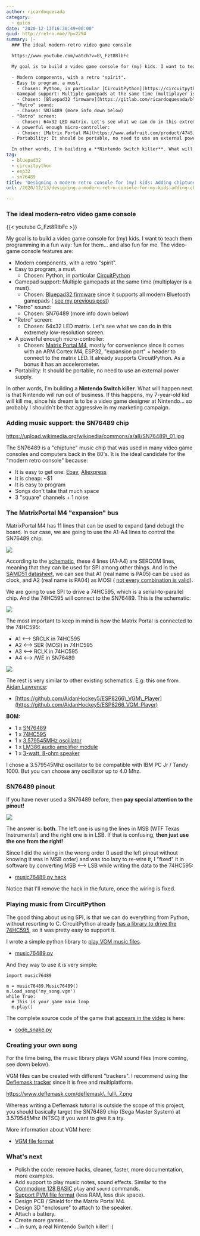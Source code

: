 ```yaml
---
author: ricardoquesada
category:
  - quico
date: "2020-12-13T16:30:49+00:00"
guid: http://retro.moe/?p=2294
summary: |-
  ### The ideal modern-retro video game console

  https://www.youtube.com/watch?v=G\_Fzt8RlbFc

  My goal is to build a video game console for (my) kids. I want to teach them programming in a fun way: fun for them... and also fun for me. The video-game console features are:

  - Modern components, with a retro "spirit".
  - Easy to program, a must.
    - Chosen: Python, in particular [CircuitPython](https://circuitpython.org/)
  - Gamepad support: Multiple gamepads at the same time (multiplayer is a must).
    - Chosen: [Bluepad32 firmware](https://gitlab.com/ricardoquesada/bluepad32) since it supports all modern Bluetooth gamepads ( [see my previous post](https://retro.moe/2020/11/24/bluepad32-gamepad-support-for-esp32/))
  - "Retro" sound:
    - Chosen: SN76489 (more info down below)
  - "Retro" screen:
    - Chosen: 64x32 LED matrix. Let's see what we can do in this extremely low-resolution screen.
  - A powerful enough micro-controller:
    - Chosen: [Matrix Portal M4](https://www.adafruit.com/product/4745), mostly for convenience since it comes with an ARM Cortex M4, ESP32, "expansion port" + header to connect to the matrix LED. It already supports CircuitPython. As a bonus it has an accelerometer.
  - Portability: It should be portable, no need to use an external power supply.

  In other words, I'm building a **Nintendo Switch killer**. What will happen next is that Nintendo will run out of business. If this happens, my 7-year-old kid will kill me, since his dream is to be a video game designer at Nintendo... so probably I shouldn't be that aggressive in my marketing campaign.
tag:
  - bluepad32
  - circuitpython
  - esp32
  - sn76489
title: 'Designing a modern retro console for (my) kids: Adding chiptune music'
url: /2020/12/13/designing-a-modern-retro-console-for-my-kids-adding-chiptune-music/

---
```

### The ideal modern-retro video game console

{{< youtube G\_Fzt8RlbFc >}}

My goal is to build a video game console for (my) kids. I want to teach them programming in a fun way: fun for them... and also fun for me. The video-game console features are:

- Modern components, with a retro "spirit".
- Easy to program, a must.
  - Chosen: Python, in particular [CircuitPython](https://circuitpython.org/)
- Gamepad support: Multiple gamepads at the same time (multiplayer is a must).
  - Chosen: [Bluepad32 firmware](https://gitlab.com/ricardoquesada/bluepad32) since it supports all modern Bluetooth gamepads ( [see my previous post](/2020/11/24/bluepad32-gamepad-support-for-esp32/))
- "Retro" sound:
  - Chosen: SN76489 (more info down below)
- "Retro" screen:
  - Chosen: 64x32 LED matrix. Let's see what we can do in this extremely low-resolution screen.
- A powerful enough micro-controller:
  - Chosen: [Matrix Portal M4](https://www.adafruit.com/product/4745), mostly for convenience since it comes with an ARM Cortex M4, ESP32, "expansion port" + header to connect to the matrix LED. It already supports CircuitPython. As a bonus it has an accelerometer.
- Portability: It should be portable, no need to use an external power supply.

In other words, I'm building a **Nintendo Switch killer**. What will happen next is that Nintendo will run out of business. If this happens, my 7-year-old kid will kill me, since his dream is to be a video game designer at Nintendo... so probably I shouldn't be that aggressive in my marketing campaign.

### Adding music support: the SN76489 chip

https://upload.wikimedia.org/wikipedia/commons/a/a8/SN76489\_01.jpg

The SN76489 is a "chiptune" music chip that was used in many video game consoles and computers back in the 80's. It is the ideal candidate for the "modern retro console" because:

- It is easy to get one: [Ebay](https://www.ebay.com/sch/i.html?_from=R40&_trksid=p2047675.m570.l1313&_nkw=sn76489&_sacat=0), [Aliexpress](https://www.aliexpress.com/af/sn76489.html?d=y&origin=n&SearchText=sn76489&catId=0&initiative_id=SB_20201212230428)
- It is cheap: ~$1
- It is easy to program
- Songs don't take that much space
- 3 "square" channels + 1 noise

### The MatrixPortal M4 "expansion" bus

MatrixPortal M4 has 11 lines that can be used to expand (and debug) the board. In our case, we are going to use the A1-A4 lines to control the SN76489 chip.

![](https://cdn-learn.adafruit.com/assets/assets/000/095/061/small360/led_matrices_matrixportal_pinout_analog.jpg?1600991865)

According to the [schematic](https://learn.adafruit.com/assets/95095), these 4 lines (A1-A4) are SERCOM lines, meaning that they can be used for SPI among other things. And in the [SAMD51 datasheet](http://ww1.microchip.com/downloads/en/DeviceDoc/SAM_D5xE5x_Family_Data_Sheet_DS60001507F.pdf), we can see that A1 (real name is PA05) can be used as clock, and A2 (real name is PA04) as MOSI ( [not every combination is valid](https://github.com/adafruit/circuitpython/issues/3798)).

We are going to use SPI to drive a 74HC595, which is a serial-to-parallel chip. And the 74HC595 will connect to the SN76489. This is the schematic:

[![](/wp-content/uploads/2020/12/soundcard.png?w=799)](/wp-content/uploads/2020/12/soundcard.png)

The most important to keep in mind is how the Matrix Portal is connected to the 74HC595:

- A1 <--> SRCLK in 74HC595
- A2 <--> SER (MOSI) in 74HC595
- A3 <--> RCLK in 74HC595
- A4 <--> /WE in SN76489

![](https://lh3.googleusercontent.com/pw/ACtC-3dORo_lpySdKGT5dLdLvUfUZKtyNs6ztvrgDdFwALVFVt3hSyBq_36oJtYJmOmveAeGzAbx89Ij4dtyXqrM9qkNiaNmSRR51FfDpHIhPCfH8i_IwymCXy0wWViVhJgYZ9PM_pydHpfk6YJetyWsNhmd_Q=-no)

The rest is very similar to other existing schematics. E.g: this one from [Aidan Lawrence](https://github.com/AidanHockey5):

- [https://github.com/AidanHockey5/ESP8266\_VGM\_Player](https://github.com/AidanHockey5/ESP8266_VGM_Player)

**BOM:**

- 1 x [SN76489](https://www.ebay.com/sch/i.html?_from=R40&_trksid=p2380057.m570.l1313&_nkw=sn76489&_sacat=0)
- 1 x [74HC595](https://www.digikey.com/en/products/detail/texas-instruments/SN74HC595N/277246)
- 1 x [3.579545MHz oscillator](https://www.digikey.com/en/products/detail/ecs-inc/ECS-100AX-035/827253)
- 1 x [LM386 audio amplifier module](https://www.amazon.com/gp/product/B01FDD3FYQ/ref=ppx_yo_dt_b_asin_title_o01_s00?ie=UTF8&psc=1)
- 1 x [3-watt, 8-ohm speaker](https://www.amazon.com/gp/product/B07YX9QLLN/ref=ppx_yo_dt_b_asin_title_o00_s00?ie=UTF8&psc=1)

I chose a 3.579545Mhz oscillator to be compatible with IBM PC Jr / Tandy 1000. But you can choose any oscillator up to 4.0 Mhz.

### SN76489 pinout

If you have never used a SN76489 before, then **pay special attention to the pinout!**

![](https://lh3.googleusercontent.com/pw/ACtC-3c0Ob7F4qSneQUY91I_RjecYUPU6W91R77-CRxYtnV9EjJo1tZXFgZvbnO7N_YBNZL0ze2jck99TjJjsWwpKj0Z7upHslsdY7r5gpZCvcJgc7nK8zPt8B4FAMX4UqzQ42p48G9RdbKgV0gi-dDyeQQWBA=-no)

The answer is: **both**. The left one is using the lines in MSB (WTF Texas Instruments!) and the right one is in LSB. If that is confusing, **then just use the one from the right!**

Since I did the wiring in the wrong order (I used the left pinout without knowing it was in MSB order) and was too lazy to re-wire it, I "fixed" it in software by converting MSB <--> LSB while writing the data to the 74HC595:

- [music76489.py hack](https://gitlab.com/ricardoquesada/bluepad32/-/blob/ddf293cd48156b8ad73452b4dc20e1309ca6c736/tools/circuitpython/music76489.py#L195)

Notice that I'll remove the hack in the future, once the wiring is fixed.

### Playing music from CircuitPython

The good thing about using SPI, is that we can do everything from Python, without resorting to C. CircuitPython already [has a library to drive the 74HC595](https://learn.adafruit.com/74hc595/usage), so it was pretty easy to support it.

I wrote a simple python library to [play VGM music files](https://www.smspower.org/Music/VGMFileFormat).

- [music76489.py](https://gitlab.com/ricardoquesada/bluepad32/-/blob/master/tools/circuitpython/music76489.py)

And they way to use it is very simple:

```
import music76489

m = music76489.Music76489()
m.load_song('my_song.vgm')
while True:
  # This is your game main loop
  m.play()
```

The complete source code of the game that [appears in the video](https://www.youtube.com/watch?v=G_Fzt8RlbFc) is here:

- [code\_snake.py](https://gitlab.com/ricardoquesada/bluepad32/-/blob/master/tools/circuitpython/code_snake.py)

### Creating your own song

For the time being, the music library plays VGM sound files (more coming, see down below).

VGM files can be created with different "trackers". I recommend using the [Deflemask tracker](https://www.deflemask.com/) since it is free and multiplatform.

https://www.deflemask.com/deflemask\_full\_7.png

Whereas writing a Deflemask tutorial is outside the scope of this project, you should basically target the SN76489 chip (Sega Master System) at 3.579545Mhz (NTSC) if you want to give it a try.

More information about VGM here:

- [VGM file format](https://www.smspower.org/Music/VGMFileFormat)

### What's next

- Polish the code: remove hacks, cleaner, faster, more documentation, more examples.
- Add support to play music notes, sound effects. Similar to the [Commodore 128 BASIC](https://www.commodore.ca/manuals/128_system_guide/sect-07a.htm) `play` and `sound` commands.
- [Support PVM file format](https://gitlab.com/ricardoquesada/pc-8088-misc/-/tree/master/pvmplay) (less RAM, less disk space).
- Design PCB / Shield for the Matrix Portal M4.
- Design 3D "enclosure" to attach to the speaker.
- Attach a battery.
- Create more games...
- ...in sum, a real Nintendo Switch killer! :)
